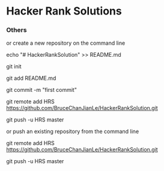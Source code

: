 # Hacker Rank Solutions


### Others

or create a new repository on the command line

echo "# HackerRankSolution" >> README.md

git init

git add README.md

git commit -m "first commit"

git remote add HRS https://github.com/BruceChanJianLe/HackerRankSolution.git

git push -u HRS master

or push an existing repository from the command line

git remote add HRS https://github.com/BruceChanJianLe/HackerRankSolution.git

git push -u HRS master
